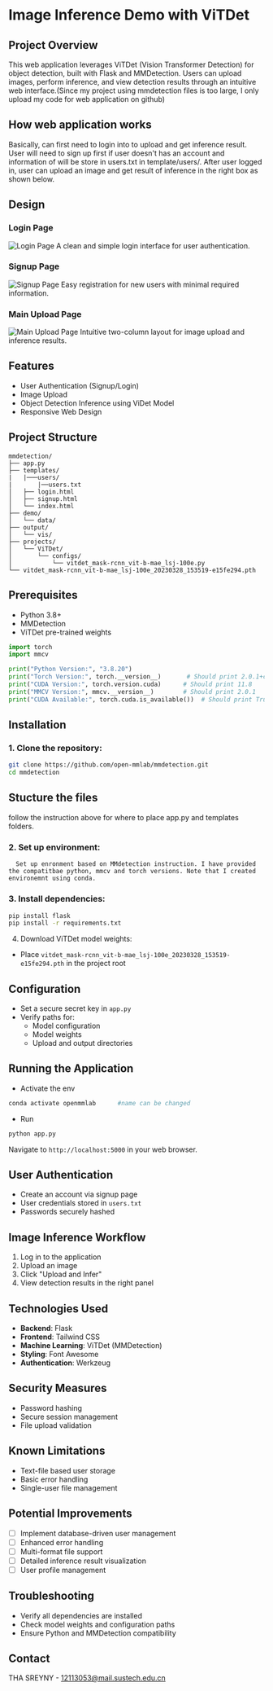 # Image Inference Demo with ViTDet

## Project Overview

This web application leverages ViTDet (Vision Transformer Detection) for object detection, built with Flask and MMDetection. Users can upload images, perform inference, and view detection results through an intuitive web interface.(Since my project using mmdetection files is too large, I only upload my code for web application on github)

## How web application works

Basically, can first need to login into to upload and get inference result. User will need to sign up first if user doesn't has an account and information of will be store in users.txt in template/users/. After user logged in, user can upload an image and get result of inference in the right box as shown below.
## Design

### Login Page
![Login Page](/templates/demo/login.png)
A clean and simple login interface for user authentication.

### Signup Page
![Signup Page](/templates/demo/signup.png)
Easy registration for new users with minimal required information.

### Main Upload Page
![Main Upload Page](/templates/demo/main_upload.png)
Intuitive two-column layout for image upload and inference results.

## Features

- User Authentication (Signup/Login)
- Image Upload
- Object Detection Inference using ViDet Model
- Responsive Web Design

## Project Structure

```
mmdetection/
├── app.py
├── templates/
|   |───users/
|       |──users.txt
│   ├── login.html
│   ├── signup.html
│   └── index.html
├── demo/
│   └── data/
├── output/
│   └── vis/
├── projects/
│   └── ViTDet/
│       └── configs/
│           └── vitdet_mask-rcnn_vit-b-mae_lsj-100e.py
└── vitdet_mask-rcnn_vit-b-mae_lsj-100e_20230328_153519-e15fe294.pth
```

## Prerequisites

- Python 3.8+
- MMDetection
- ViTDet pre-trained weights

```python
import torch
import mmcv

print("Python Version:", "3.8.20")
print("Torch Version:", torch.__version__)       # Should print 2.0.1+cu118
print("CUDA Version:", torch.version.cuda)      # Should print 11.8
print("MMCV Version:", mmcv.__version__)        # Should print 2.0.1
print("CUDA Available:", torch.cuda.is_available())  # Should print True
```

## Installation

### 1. Clone the repository:
```bash
git clone https://github.com/open-mmlab/mmdetection.git
cd mmdetection
```


## Stucture the files

follow the instruction above for where to place app.py and templates folders.

### 2. Set up environment:

      Set up enronment based on MMdetection instruction. I have provided the compatitbae python, mmcv and torch versions. Note that I created environemnt using conda.

### 3. Install dependencies:
```bash
pip install flask
pip install -r requirements.txt
```
4. Download ViTDet model weights:
- Place `vitdet_mask-rcnn_vit-b-mae_lsj-100e_20230328_153519-e15fe294.pth` in the project root

## Configuration

- Set a secure secret key in `app.py`
- Verify paths for:
  - Model configuration
  - Model weights
  - Upload and output directories

## Running the Application

- Activate the env
```bash
conda activate openmmlab      #name can be changed
```
- Run
```bash
python app.py
```

Navigate to `http://localhost:5000` in your web browser.

## User Authentication

- Create an account via signup page
- User credentials stored in `users.txt`
- Passwords securely hashed

## Image Inference Workflow

1. Log in to the application
2. Upload an image
3. Click "Upload and Infer"
4. View detection results in the right panel

## Technologies Used

- **Backend**: Flask
- **Frontend**: Tailwind CSS
- **Machine Learning**: ViTDet (MMDetection)
- **Styling**: Font Awesome
- **Authentication**: Werkzeug

## Security Measures

- Password hashing
- Secure session management
- File upload validation

## Known Limitations

- Text-file based user storage
- Basic error handling
- Single-user file management

## Potential Improvements

- [ ] Implement database-driven user management
- [ ] Enhanced error handling
- [ ] Multi-format file support
- [ ] Detailed inference result visualization
- [ ] User profile management

## Troubleshooting

- Verify all dependencies are installed
- Check model weights and configuration paths
- Ensure Python and MMDetection compatibility



## Contact

THA SREYNY - 12113053@mail.sustech.edu.cn
